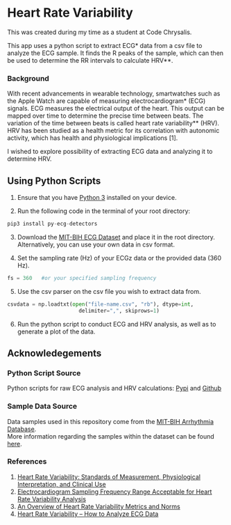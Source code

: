 # Heart Rate Variability

This was created during my time as a student at Code Chrysalis. <br />

This app uses a python script to extract ECG\* data from a csv file to analyze the ECG sample. It finds the R peaks of the sample, which can then be used to determine the RR intervals to calculate HRV\*\*.

### Background

With recent advancements in wearable technology, smartwatches such as the Apple Watch are capable of measuring electrocardiogram\* (ECG) signals. ECG measures the electrical output of the heart. This output can be mapped over time to determine the precise time between beats. The variation of the time between beats is called heart rate variability\*\* (HRV). HRV has been studied as a health metric for its correlation with autonomic activity, which has health and physiological implications [1].

I wished to explore possibility of extracting ECG data and analyzing it to determine HRV.

## Using Python Scripts

1. Ensure that you have [Python 3](https://www.python.org/downloads/) installed on your device.

2. Run the following code in the terminal of your root directory:

```python
pip3 install py-ecg-detectors
```

3. Download the [MIT-BIH ECG Dataset](https://www.physionet.org/content/mitdb/1.0.0/) and place it in the root directory. Alternatively, you can use your own data in csv format.

4. Set the sampling rate (Hz) of your ECGz data or the provided data (360 Hz).

```python
fs = 360   #or your specified sampling frequency
```

5. Use the csv parser on the csv file you wish to extract data from.

```python
csvdata = np.loadtxt(open("file-name.csv", "rb"), dtype=int,
                       delimiter=",", skiprows=1)
```

6. Run the python script to conduct ECG and HRV analysis, as well as to generate a plot of the data.

## Acknowledegements

### Python Script Source

Python scripts for raw ECG analysis and HRV calculations: [Pypi](https://pypi.org/project/py-ecg-detectors/) and [Github](https://github.com/berndporr/py-ecg-detectors)

### Sample Data Source

Data samples used in this repository come from the [MIT-BIH Arrhythmia Database](https://www.physionet.org/content/mitdb/1.0.0/). <br/>
More information regarding the samples within the dataset can be found [here](https://archive.physionet.org/physiobank/database/html/mitdbdir/mitdbdir.htm).

### References

1. [Heart Rate Variability: Standards of Measurement, Physiological Interpretation, and Clinical Use](https://www.ahajournals.org/doi/full/10.1161/01.cir.93.5.1043) <br/>
2. [Electrocardiogram Sampling Frequency Range Acceptable for Heart Rate Variability Analysis](https://www.ncbi.nlm.nih.gov/pmc/articles/PMC6085204/) <br/>
3. [An Overview of Heart Rate Variability Metrics and Norms](https://www.ncbi.nlm.nih.gov/pmc/articles/PMC5624990/) <br/>
4. [Heart Rate Variability – How to Analyze ECG Data](https://imotions.com/blog/heart-rate-variability/) <br/>
